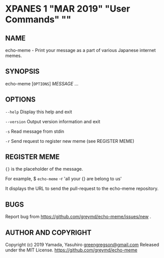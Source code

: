 XPANES 1 "MAR 2019" "User Commands" ""
=======================================
<!-- md2man-roff man.md > echo-meme.1 -->

NAME
----

echo-meme - Print your message as a part of various Japanese internet memes.

SYNOPSIS
--------

echo-meme [`OPTIONS`] *MESSAGE* ...

OPTIONS
-------

`--help`
  Display this help and exit

`--version`
  Output version information and exit

`-s`
  Read message from stdin

`-r`
  Send request to register new meme (see REGISTER MEME)

REGISTER MEME
------

`{}` is the placeholder of the message.

For example,
  $ `echo-meme` -r 'all your {} are belong to us'

It displays the URL to send the pull-request to the echo-meme repository.

BUGS
------

Report bug from https://github.com/greymd/echo-meme/issues/new .

AUTHOR AND COPYRIGHT
------

Copyright (c) 2019 Yamada, Yasuhiro <greengregson@gmail.com> Released under the MIT License.
https://github.com/greymd/echo-meme
